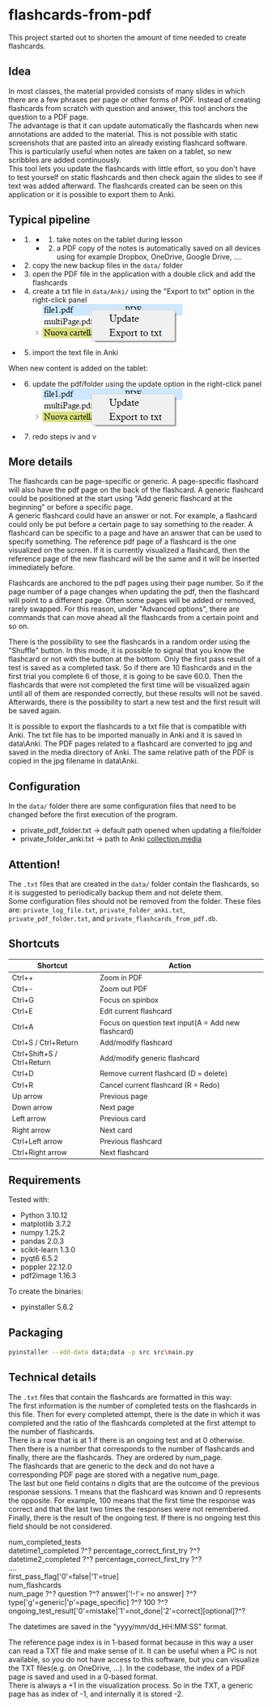 # flashcards-from-pdf

This project started out to shorten the amount of time needed to create flashcards.

## Idea

In most classes, the material provided consists of many slides in which there are a few phrases per page or other forms of PDF. Instead of creating flashcards from scratch with question and answer, this tool anchors the question to a PDF page.  
The advantage is that it can update automatically the flashcards when new annotations are added to the material. This is not possible with static screenshots that are pasted into an already existing flashcard software.
This is particularly useful when notes are taken on a tablet, so new scribbles are added continuously.  
This tool lets you update the flashcards with little effort, so you don't have to test yourself on static flashcards and then check again the slides to see if text was added afterward.
The flashcards created can be seen on this application or it is possible to export them to Anki.

## Typical pipeline

-   1.  -   1. take notes on the tablet during lesson
        -   2. a PDF copy of the notes is automatically saved on all devices using for example Dropbox, OneDrive, Google Drive, ....
-   2. copy the new backup files in the `data/` folder
-   3. open the PDF file in the application with a double click and add the flashcards
-   4. create a txt file in `data/Anki/` using the "Export to txt" option in the right-click panel  
       ![Right click panel](./doc/images/right_click_panel.png)
-   5. import the text file in Anki

When new content is added on the tablet:

-   6. update the pdf/folder using the update option in the right-click panel  
       ![Right click panel](./doc/images/right_click_panel.png)
-   7. redo steps iv and v

## More details

The flashcards can be page-specific or generic. A page-specific flashcard will also have the pdf page on the back of the flashcard. A generic flashcard could be positioned at the start using "Add generic flashcard at the beginning" or before a specific page.  
A generic flashcard could have an answer or not. For example, a flashcard could only be put before a certain page to say something to the reader.
A flashcard can be specific to a page and have an answer that can be used to specify something.
The reference pdf page of a flashcard is the one visualized on the screen. If it is currently visualized a flashcard, then the reference page of the new flashcard will be the same and it will be inserted immediately before.

Flashcards are anchored to the pdf pages using their page number. So if the page number of a page changes when updating the pdf, then the flashcard will point to a different page. Often some pages will be added or removed, rarely swapped. For this reason, under "Advanced options", there are commands that can move ahead all the flashcards from a certain point and so on.

There is the possibility to see the flashcards in a random order using the "Shuffle" button. In this mode, it is possible to signal that you know the flashcard or not with the button at the bottom.
Only the first pass result of a test is saved as a completed task. So if there are 10 flashcards and in the first trial you complete 6 of those, it is going to be save 60.0. Then the flashcards that were not completed the first time will be visualized again until all of them are responded correctly, but these results will not be saved.
Afterwards, there is the possibility to start a new test and the first result will be saved again.

It is possible to export the flashcards to a txt file that is compatible with Anki. The txt file has to be imported manually in Anki and it is saved in data\Anki. The PDF pages related to a flashcard are converted to jpg and saved in the media directory of Anki. The same relative path of the PDF is copied in the jpg filename in data\Anki.

## Configuration

In the `data/` folder there are some configuration files that need to be changed before the first execution of the program.

-   private_pdf_folder.txt -> default path opened when updating a file/folder
-   private_folder_anki.txt -> path to Anki [collection.media](https://docs.ankiweb.net/files.html)

## Attention!

The `.txt` files that are created in the `data/` folder contain the flashcards, so it is suggested to periodically backup them and not delete them.  
Some configuration files should not be removed from the folder.
These files are: `private_log_file.txt`, `private_folder_anki.txt`, `private_pdf_folder.txt`, and `private_flashcards_from_pdf.db`.

## Shortcuts

| Shortcut                   | Action                                              |
| -------------------------- | --------------------------------------------------- |
| Ctrl++                     | Zoom in PDF                                         |
| Ctrl+-                     | Zoom out PDF                                        |
| Ctrl+G                     | Focus on spinbox                                    |
| Ctrl+E                     | Edit current flashcard                              |
| Ctrl+A                     | Focus on question text input(A = Add new flashcard) |
| Ctrl+S / Ctrl+Return       | Add/modify flashcard                                |
| Ctrl+Shift+S / Ctrl+Return | Add/modify generic flashcard                        |
| Ctrl+D                     | Remove current flashcard (D = delete)               |
| Ctrl+R                     | Cancel current flashcard (R = Redo)                 |
| Up arrow                   | Previous page                                       |
| Down arrow                 | Next page                                           |
| Left arrow                 | Previous card                                       |
| Right arrow                | Next card                                           |
| Ctrl+Left arrow            | Previous flashcard                                  |
| Ctrl+Right arrow           | Next flashcard                                      |

## Requirements

Tested with:

-   Python 3.10.12
-   matplotlib 3.7.2
-   numpy 1.25.2
-   pandas 2.0.3
-   scikit-learn 1.3.0
-   pyqt6 6.5.2
-   poppler 22.12.0
-   pdf2image 1.16.3

To create the binaries:

-   pyinstaller 5.6.2

## Packaging

```bash
pyinstaller --add-data data;data -p src src\main.py
```

## Technical details

The `.txt` files that contain the flashcards are formatted in this way:  
The first information is the number of completed tests on the flashcards in this file. Then for every completed attempt, there is the date in which it was completed and the ratio of the flashcards completed at the first attempt to the number of flashcards.  
There is a row that is at 1 if there is an ongoing test and at 0 otherwise.  
Then there is a number that corresponds to the number of flashcards and finally, there are the flashcards. They are ordered by num_page.  
The flashcards that are generic to the deck and do not have a corresponding PDF page are stored with a negative num_page.  
The last but one field contains n digits that are the outcome of the previous response sessions. 1 means that the flashcard was known and 0 represents the opposite. For example, 100 means that the first time the response was correct and that the last two times the responses were not remembered.  
Finally, there is the result of the ongoing test. If there is no ongoing test this field should be not considered.

num_completed_tests  
datetime1_completed ?^? percentage_correct_first_try ?^?  
datetime2_completed ?^? percentage_correct_first_try ?^?  
....  
first_pass_flag['0'=false|'1'=true]  
num_flashcards  
num_page ?^? question ?^? answer['!-!'= no answer] ?^? type['g'=generic|'p'=page_specific] ?^? 100 ?^? ongoing_test_result['0'=mistake|'1'=not_done|'2'=correct][optional]?^?

The datetimes are saved in the "yyyy/mm/dd_HH:MM:SS" format.

The reference page index is in 1-based format because in this way a user can read a TXT file and make sense of it. It can be useful when a PC is not available, so you do not have access to this software, but you can visualize the TXT files(e.g. on OneDrive, ...). In the codebase, the index of a PDF page is saved and used in a 0-based format.  
There is always a +1 in the visualization process. So in the TXT, a generic page has as index of -1, and internally it is stored -2.
